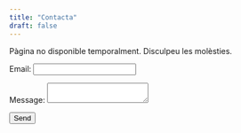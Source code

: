 ```yaml
---
title: "Contacta"
draft: false
---
```

Pàgina no disponible temporalment. Disculpeu les molèsties.

<form name="contact" method="POST" action="ca/contacta" netlify>
  <p>
    <label>Email: <input type="text" name="name"></label>
  </p>
  <p>
    <label>Message: <textarea name="message"></textarea></label>
  </p>
  <div netlify-recaptcha></div>
  <p>
    <button type=”submit”>Send</button>
  </p>
</form>
